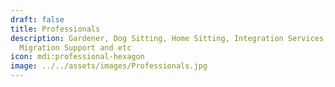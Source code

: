 ```yaml
---
draft: false
title: Professionals
description: Gardener, Dog Sitting, Home Sitting, Integration Services,
  Migration Support and etc
icon: mdi:professional-hexagon
image: ../../assets/images/Professionals.jpg
---
```

